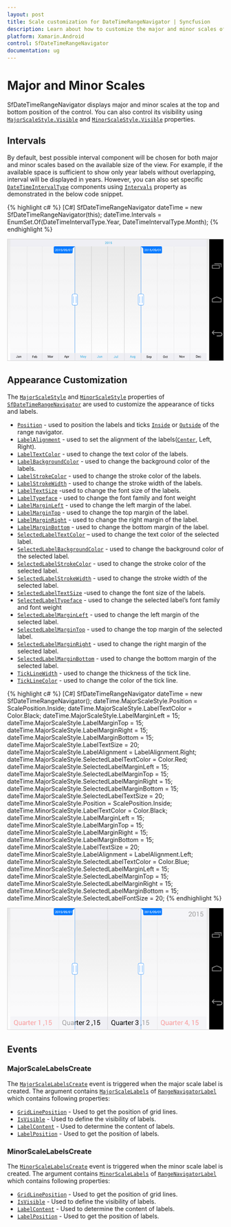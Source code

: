 ```yaml
---
layout: post
title: Scale customization for DateTimeRangeNavigator | Syncfusion
description: Learn about how to customize the major and minor scales of Xamarin.Android SfDateTimeRangeNavigator
platform: Xamarin.Android
control: SfDateTimeRangeNavigator
documentation: ug
---
```


# Major and Minor Scales

SfDateTimeRangeNavigator displays major and minor scales at the top and bottom position of the control. You can also control its visibility using [`MajorScaleStyle.Visible`](https://help.syncfusion.com/cr/xamarin-android/Com.Syncfusion.Rangenavigator.ScaleStyle.html#Com_Syncfusion_Rangenavigator_ScaleStyle_Visible) and [`MinorScaleStyle.Visible`](https://help.syncfusion.com/cr/xamarin-android/Com.Syncfusion.Rangenavigator.ScaleStyle.html#Com_Syncfusion_Rangenavigator_ScaleStyle_Visible) properties.

## Intervals

By default, best possible interval component will be chosen for both major and minor scales based on the available size of the view. For example, if the available space is sufficient to show only year labels without overlapping, interval will be displayed in years. However, you can also set specific [`DateTimeIntervalType`](https://help.syncfusion.com/cr/xamarin-android/Com.Syncfusion.Rangenavigator.DateTimeIntervalType.html) components using [`Intervals`](https://help.syncfusion.com/cr/xamarin-android/Com.Syncfusion.Rangenavigator.SfDateTimeRangeNavigator.html#Com_Syncfusion_Rangenavigator_SfDateTimeRangeNavigator_Intervals) property as demonstrated in the below code snippet.

{% highlight c# %}
[C#]
SfDateTimeRangeNavigator dateTime = new SfDateTimeRangeNavigator(this);
dateTime.Intervals = EnumSet.Of(DateTimeIntervalType.Year, DateTimeIntervalType.Month);
{% endhighlight %}

![Interval support for major and minor scales in Xamarin.Android DateTimeRangeNavigator](majorandminorscale_images/minorandmajorscale_img1.png)

## Appearance Customization

The [`MajorScaleStyle`](https://help.syncfusion.com/cr/xamarin-android/Com.Syncfusion.Rangenavigator.SfDateTimeRangeNavigator.html#Com_Syncfusion_Rangenavigator_SfDateTimeRangeNavigator_MajorScaleStyle) and [`MinorScaleStyle`](https://help.syncfusion.com/cr/xamarin-android/Com.Syncfusion.Rangenavigator.SfDateTimeRangeNavigator.html#Com_Syncfusion_Rangenavigator_SfDateTimeRangeNavigator_MinorScaleStyle) properties of [`SfDateTimeRangeNavigator`](https://help.syncfusion.com/cr/xamarin-android/Com.Syncfusion.Rangenavigator.SfDateTimeRangeNavigator.html) are used to customize the appearance of ticks and labels.

* [`Position`](https://help.syncfusion.com/cr/xamarin-android/Com.Syncfusion.Rangenavigator.ScaleStyle.html#Com_Syncfusion_Rangenavigator_ScaleStyle_Position) - used to position the labels and ticks [`Inside`](https://help.syncfusion.com/cr/xamarin-android/Com.Syncfusion.Rangenavigator.ScalePosition.html#Com_Syncfusion_Rangenavigator_ScalePosition_Inside) or [`Outside`](https://help.syncfusion.com/cr/xamarin-android/Com.Syncfusion.Rangenavigator.ScalePosition.html#Com_Syncfusion_Rangenavigator_ScalePosition_Outside) of the range navigator.
* [`LabelAlignment`](https://help.syncfusion.com/cr/xamarin-android/Com.Syncfusion.Rangenavigator.ScaleStyle.html#Com_Syncfusion_Rangenavigator_ScaleStyle_LabelAlignment) - used to set the alignment of the labels([`Center`](https://help.syncfusion.com/cr/xamarin-android/Com.Syncfusion.Rangenavigator.LabelAlignment.html#Com_Syncfusion_Rangenavigator_LabelAlignment_Center), Left, Right).  
* [`LabelTextColor`](https://help.syncfusion.com/cr/xamarin-android/Com.Syncfusion.Rangenavigator.ScaleStyle.html#Com_Syncfusion_Rangenavigator_ScaleStyle_LabelTextColor) - used to change the text color of the labels.
* [`LabelBackgroundColor`](https://help.syncfusion.com/cr/xamarin-android/Com.Syncfusion.Rangenavigator.ScaleStyle.html#Com_Syncfusion_Rangenavigator_ScaleStyle_LabelBackgroundColor) - used to change the background color of the labels.
* [`LabelStrokeColor`](https://help.syncfusion.com/cr/xamarin-android/Com.Syncfusion.Rangenavigator.ScaleStyle.html#Com_Syncfusion_Rangenavigator_ScaleStyle_LabelStrokeColor) - used to change the stroke color of the labels.
* [`LabelStrokeWidth`](https://help.syncfusion.com/cr/xamarin-android/Com.Syncfusion.Rangenavigator.ScaleStyle.html#Com_Syncfusion_Rangenavigator_ScaleStyle_LabelStrokeWidth) - used to change the stroke width of the labels.
* [`LabelTextSize`](https://help.syncfusion.com/cr/xamarin-android/Com.Syncfusion.Rangenavigator.ScaleStyle.html#Com_Syncfusion_Rangenavigator_ScaleStyle_LabelTextSize) -used to change the font size of the labels.
* [`LabelTypeface`](https://help.syncfusion.com/cr/xamarin-android/Com.Syncfusion.Rangenavigator.ScaleStyle.html#Com_Syncfusion_Rangenavigator_ScaleStyle_LabelTypeface) - used to change the font family and font weight
* [`LabelMarginLeft`](https://help.syncfusion.com/cr/xamarin-android/Com.Syncfusion.Rangenavigator.ScaleStyle.html#Com_Syncfusion_Rangenavigator_ScaleStyle_LabelMarginLeft) - used to change the left margin of the label.
* [`LabelMarginTop`](https://help.syncfusion.com/cr/xamarin-android/Com.Syncfusion.Rangenavigator.ScaleStyle.html#Com_Syncfusion_Rangenavigator_ScaleStyle_LabelMarginTop) - used to change the top margin of the label.
* [`LabelMarginRight`](https://help.syncfusion.com/cr/xamarin-android/Com.Syncfusion.Rangenavigator.ScaleStyle.html#Com_Syncfusion_Rangenavigator_ScaleStyle_LabelMarginRight) - used to change the right margin of the label.
* [`LabelMarginBottom`](https://help.syncfusion.com/cr/xamarin-android/Com.Syncfusion.Rangenavigator.ScaleStyle.html#Com_Syncfusion_Rangenavigator_ScaleStyle_LabelMarginBottom) - used to change the bottom margin of the label.
* [`SelectedLabelTextColor`](https://help.syncfusion.com/cr/xamarin-android/Com.Syncfusion.Rangenavigator.ScaleStyle.html#Com_Syncfusion_Rangenavigator_ScaleStyle_SelectedLabelTextColor) – used to change the text color of the selected label.
* [`SelectedLabelBackgroundColor`](https://help.syncfusion.com/cr/xamarin-android/Com.Syncfusion.Rangenavigator.ScaleStyle.html#Com_Syncfusion_Rangenavigator_ScaleStyle_SelectedLabelBackgroundColor) - used to change the background color of the selected label.
* [`SelectedLabelStrokeColor`](https://help.syncfusion.com/cr/xamarin-android/Com.Syncfusion.Rangenavigator.ScaleStyle.html#Com_Syncfusion_Rangenavigator_ScaleStyle_SelectedLabelStrokeColor) - used to change the stroke color of the selected label.
* [`SelectedLabelStrokeWidth`](https://help.syncfusion.com/cr/xamarin-android/Com.Syncfusion.Rangenavigator.ScaleStyle.html#Com_Syncfusion_Rangenavigator_ScaleStyle_SelectedLabelStrokeWidth) - used to change the stroke width of the selected label.
* [`SelectedLabelTextSize`](https://help.syncfusion.com/cr/xamarin-android/Com.Syncfusion.Rangenavigator.ScaleStyle.html#Com_Syncfusion_Rangenavigator_ScaleStyle_SelectedLabelTextSize) -used to change the font size of the labels.
* [`SelectedLabelTypeface`](https://help.syncfusion.com/cr/xamarin-android/Com.Syncfusion.Rangenavigator.ScaleStyle.html#Com_Syncfusion_Rangenavigator_ScaleStyle_SelectedLabelTypeface) - used to change the selected label’s font family and font weight
* [`SelectedLabelMarginLeft`](https://help.syncfusion.com/cr/xamarin-android/Com.Syncfusion.Rangenavigator.ScaleStyle.html#Com_Syncfusion_Rangenavigator_ScaleStyle_SelectedLabelMarginLeft) - used to change the left margin of the selected label.
* [`SelectedLabelMarginTop`](https://help.syncfusion.com/cr/xamarin-android/Com.Syncfusion.Rangenavigator.ScaleStyle.html#Com_Syncfusion_Rangenavigator_ScaleStyle_SelectedLabelMarginTop) - used to change the top margin of the selected label.
* [`SelectedLabelMarginRight`](https://help.syncfusion.com/cr/xamarin-android/Com.Syncfusion.Rangenavigator.ScaleStyle.html#Com_Syncfusion_Rangenavigator_ScaleStyle_SelectedLabelMarginRight) - used to change the right margin of the selected label.
* [`SelectedLabelMarginBottom`](https://help.syncfusion.com/cr/xamarin-android/Com.Syncfusion.Rangenavigator.ScaleStyle.html#Com_Syncfusion_Rangenavigator_ScaleStyle_SelectedLabelMarginBottom) - used to change the bottom margin of the selected label.
* [`TickLineWidth`](https://help.syncfusion.com/cr/xamarin-android/Com.Syncfusion.Rangenavigator.ScaleStyle.html#Com_Syncfusion_Rangenavigator_ScaleStyle_TickLineWidth) - used to change the thickness of the tick line.
* [`TickLineColor`](https://help.syncfusion.com/cr/xamarin-android/Com.Syncfusion.Rangenavigator.ScaleStyle.html#Com_Syncfusion_Rangenavigator_ScaleStyle_TickLineColor) - used to change the color of the tick line.

{% highlight c# %}
[C#]
SfDateTimeRangeNavigator dateTime = new SfDateTimeRangeNavigator();
dateTime.MajorScaleStyle.Position = ScalePosition.Inside;
dateTime.MajorScaleStyle.LabelTextColor = Color.Black;
dateTime.MajorScaleStyle.LabelMarginLeft = 15;
dateTime.MajorScaleStyle.LabelMarginTop = 15;
dateTime.MajorScaleStyle.LabelMarginRight = 15;
dateTime.MajorScaleStyle.LabelMarginBottom = 15;
dateTime.MajorScaleStyle.LabelTextSize = 20;
dateTime.MajorScaleStyle.LabelAlignment = LabelAlignment.Right;
dateTime.MajorScaleStyle.SelectedLabelTextColor = Color.Red;
dateTime.MajorScaleStyle.SelectedLabelMarginLeft = 15;
dateTime.MajorScaleStyle.SelectedLabelMarginTop = 15;
dateTime.MajorScaleStyle.SelectedLabelMarginRight = 15;
dateTime.MajorScaleStyle.SelectedLabelMarginBottom = 15;
dateTime.MajorScaleStyle.SelectedLabelTextSize = 20;
dateTime.MinorScaleStyle.Position = ScalePosition.Inside;
dateTime.MinorScaleStyle.LabelTextColor = Color.Black;
dateTime.MinorScaleStyle.LabelMarginLeft = 15;
dateTime.MinorScaleStyle.LabelMarginTop = 15;
dateTime.MinorScaleStyle.LabelMarginRight = 15;
dateTime.MinorScaleStyle.LabelMarginBottom = 15;
dateTime.MinorScaleStyle.LabelTextSize = 20;
dateTime.MinorScaleStyle.LabelAlignment = LabelAlignment.Left;
dateTime.MinorScaleStyle.SelectedLabelTextColor = Color.Blue;
dateTime.MinorScaleStyle.SelectedLabelMarginLeft = 15;
dateTime.MinorScaleStyle.SelectedLabelMarginTop = 15;
dateTime.MinorScaleStyle.SelectedLabelMarginRight = 15;
dateTime.MinorScaleStyle.SelectedLabelMarginBottom = 15;
dateTime.MinorScaleStyle.SelectedLabelFontSize = 20;
{% endhighlight %}

![Customizing the appearance of ticks and labels in Xamarin.Android DateTimeRangeNavigator](majorandminorscale_images/minorandmajorscale_img2.png)

## Events

### MajorScaleLabelsCreate

The [`MajorScaleLabelsCreate`](https://help.syncfusion.com/cr/xamarin-android/Com.Syncfusion.Rangenavigator.SfDateTimeRangeNavigator.html#Com_Syncfusion_Rangenavigator_SfDateTimeRangeNavigator_MajorScaleLabelsCreate) event is triggered when the major scale label is created. The argument contains [`MajorScaleLabels`](https://help.syncfusion.com/cr/xamarin-android/Com.Syncfusion.Rangenavigator.SfDateTimeRangeNavigator.MajorScaleLabelsCreateEventArgs.html#Com_Syncfusion_Rangenavigator_SfDateTimeRangeNavigator_MajorScaleLabelsCreateEventArgs_MajorScaleLabels) of [`RangeNavigatorLabel`](https://help.syncfusion.com/cr/xamarin-android/Com.Syncfusion.Rangenavigator.RangeNavigatorLabel.html) which contains following properties:

* [`GridLinePosition`](https://help.syncfusion.com/cr/xamarin-android/Com.Syncfusion.Rangenavigator.RangeNavigatorLabel.html#Com_Syncfusion_Rangenavigator_RangeNavigatorLabel_GridLinePosition) - Used to get the position of grid lines. 
* [`IsVisible`](https://help.syncfusion.com/cr/xamarin-android/Com.Syncfusion.Rangenavigator.RangeNavigatorLabel.html#Com_Syncfusion_Rangenavigator_RangeNavigatorLabel_IsVisible) - Used to define the visibility of labels.
* [`LabelContent`](https://help.syncfusion.com/cr/xamarin-android/Com.Syncfusion.Rangenavigator.RangeNavigatorLabel.html#Com_Syncfusion_Rangenavigator_RangeNavigatorLabel_LabelContent) - Used to determine the content of labels.
* [`LabelPosition`](https://help.syncfusion.com/cr/xamarin-android/Com.Syncfusion.Rangenavigator.RangeNavigatorLabel.html#Com_Syncfusion_Rangenavigator_RangeNavigatorLabel_LabelPosition) - Used to get the position of labels. 

### MinorScaleLabelsCreate

The [`MinorScaleLabelsCreate`](https://help.syncfusion.com/cr/xamarin-android/Com.Syncfusion.Rangenavigator.SfDateTimeRangeNavigator.html#Com_Syncfusion_Rangenavigator_SfDateTimeRangeNavigator_MinorScaleLabelsCreate) event is triggered when the minor scale label is created. The argument contains [`MinorScaleLabels`](https://help.syncfusion.com/cr/xamarin-android/Com.Syncfusion.Rangenavigator.SfDateTimeRangeNavigator.MinorScaleLabelsCreateEventArgs.html#Com_Syncfusion_Rangenavigator_SfDateTimeRangeNavigator_MinorScaleLabelsCreateEventArgs_MinorScaleLabels) of [`RangeNavigatorLabel`](https://help.syncfusion.com/cr/xamarin-android/Com.Syncfusion.Rangenavigator.RangeNavigatorLabel.html) which contains following properties:

* [`GridLinePosition`](https://help.syncfusion.com/cr/xamarin-android/Com.Syncfusion.Rangenavigator.RangeNavigatorLabel.html#Com_Syncfusion_Rangenavigator_RangeNavigatorLabel_GridLinePosition) - Used to get the position of grid lines. 
* [`IsVisible`](https://help.syncfusion.com/cr/xamarin-android/Com.Syncfusion.Rangenavigator.RangeNavigatorLabel.html#Com_Syncfusion_Rangenavigator_RangeNavigatorLabel_IsVisible) - Used to define the visibility of labels.
* [`LabelContent`](https://help.syncfusion.com/cr/xamarin-android/Com.Syncfusion.Rangenavigator.RangeNavigatorLabel.html#Com_Syncfusion_Rangenavigator_RangeNavigatorLabel_LabelContent) - Used to determine the content of labels.
* [`LabelPosition`](https://help.syncfusion.com/cr/xamarin-android/Com.Syncfusion.Rangenavigator.RangeNavigatorLabel.html#Com_Syncfusion_Rangenavigator_RangeNavigatorLabel_LabelPosition) - Used to get the position of labels. 

